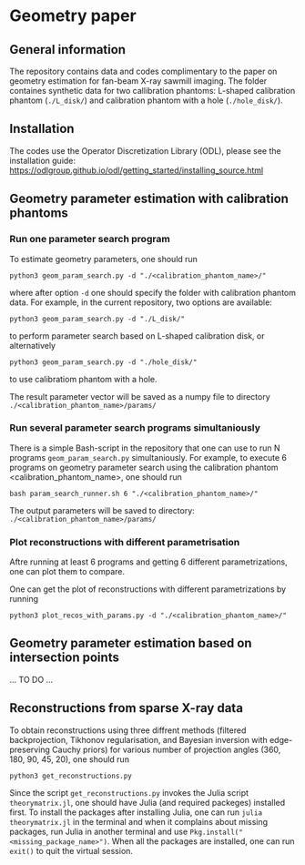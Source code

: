 # Geometry paper
## General information
The repository contains data and codes complimentary to the paper on geometry estimation for fan-beam X-ray sawmill imaging. The folder containes synthetic data for two callibration phantoms: L-shaped calibration phantom (```./L_disk/```) and calibration phantom with a hole (```./hole_disk/```).

## Installation
The codes use the Operator Discretization Library (ODL), please see the installation guide: https://odlgroup.github.io/odl/getting_started/installing_source.html

## Geometry parameter estimation with calibration phantoms 

### Run one parameter search program 

To estimate geometry parameters, one should run 

```python3 geom_param_search.py -d "./<calibration_phantom_name>/"```

where after option ```-d``` one should specify the folder with calibration phantom data. For example, in the current repository, two options are available:

```python3 geom_param_search.py -d "./L_disk/"```

to perform parameter search based on L-shaped calibration disk, or alternatively 

```python3 geom_param_search.py -d "./hole_disk/"```

to use calibratiom phantom with a hole. 

The result parameter vector will be saved as a numpy file to directory ```./<calibration_phantom_name>/params/```

### Run several parameter search programs simultaniously 

There is a simple Bash-script in the repository that one can use to run N programs ```geom_param_search.py``` simultaniously.
For example, to execute 6 programs on geometry parameter search using the calibration phantom <calibration_phantom_name>, one should run

```bash param_search_runner.sh 6 "./<calibration_phantom_name>/"```

The output parameters will be saved to directory: ```./<calibration_phantom_name>/params/```

### Plot reconstructions with different parametrisation 

Aftre running at least 6 programs and getting 6 different parametrizations, one can plot them to compare. 

One can get the plot of reconstructions with different parametrizations  by running

```python3 plot_recos_with_params.py -d "./<calibration_phantom_name>/"```

## Geometry parameter estimation based on intersection points 

... TO DO ...

## Reconstructions from sparse X-ray data 

To obtain reconstructions using three diffrent methods (filtered backprojection, Tikhonov regularisation, and Bayesian inversion with edge-
preserving Cauchy priors) for various number of projection angles (360, 180, 90, 45, 20), one should run 

```python3 get_reconstructions.py```

Since the script ```get_reconstructions.py``` invokes the Julia script ```theorymatrix.jl```,  one should have Julia (and required packeges) installed first. To install the packages after installing Julia, one can run ```julia theorymatrix.jl``` in the terminal and when it complains about missing packages, run Julia in another terminal and use ```Pkg.install("<missing_package_name>")```. When all the packages are installed, one can run ```exit()``` to quit the virtual session.
